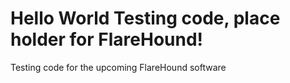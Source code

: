 # Hello World Testing code, place holder for FlareHound! 

Testing code for the upcoming FlareHound software
